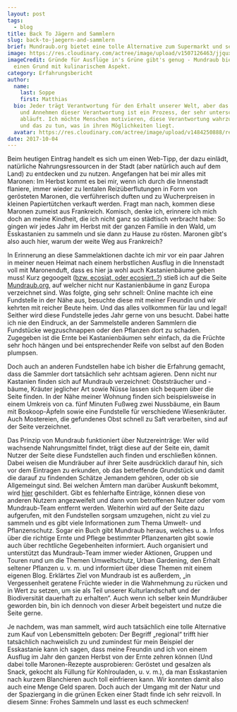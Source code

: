 ```yaml
---
layout: post
tags:
  - blog
title: Back To Jägern and Sammlern
slug: back-to-jaegern-and-sammlern
brief: Mundraub.org bietet eine tolle Alternative zum Supermarkt und selber Gärtnern!
image: https://res.cloudinary.com/actree/image/upload/v1507126463/jjqux01fxec4yu74efmd.jpg
imageCredit: Gründe für Ausflüge in's Grüne gibt's genug - Mundraub bietet uns
  einen Grund mit kulinarischem Aspekt.
category: Erfahrungsbericht
author:
  name:
    last: Soppe
    first: Matthias
  bio: Jeder trägt Verantwortung für den Erhalt unserer Welt, aber das Erkennen
    und Annehmen dieser Verantwortung ist ein Prozess, der sehr unterschiedlich
    abläuft. Ich möchte Menschen motivieren, diese Verantwortung wahrzunehmen
    und das zu tun, was in ihren Möglichkeiten liegt.
  avatar: https://res.cloudinary.com/actree/image/upload/v1484250888/rerogbrtirzrkwqcamaz.jpg
date: 2017-10-04
---
```


Beim heutigen Eintrag handelt es sich um einen Web-Tipp, der dazu einlädt, natürliche Nahrungsressourcen in der Stadt (aber natürlich auch auf dem Land) zu entdecken und zu nutzen. Angefangen hat bei mir alles mit Maronen: Im Herbst kommt es bei mir, wenn ich durch die Innenstadt flaniere, immer wieder zu lentalen Reizüberflutungen in Form von gerösteten Maronen, die verführerisch duften und zu Wucherpreisen in kleinen Papiertütchen verkauft werden. Fragt man nach, kommen diese Maronen zumeist aus Frankreich. Komisch, denke ich, erinnere ich mich doch an meine Kindheit, die ich nicht ganz so städtisch verbracht habe: So gingen wir jedes Jahr im Herbst mit der ganzen Familie in den Wald, um Esskastanien zu sammeln und sie dann zu Hause zu rösten. Maronen gibt's also auch hier, warum der weite Weg aus Frankreich? 

In Erinnerung an diese Sammelaktionen dachte ich mir vor ein paar Jahren in meiner neuen Heimat nach einem herbstlichen Ausflug in die Innenstadt voll mit Maronenduft, dass es hier ja wohl auch Kastanienbäume geben muss! Kurz gegoogelt ([bzw. ecosiat, oder ecosiert..?](www.ecosia.de)) stieß ich auf die Seite [Mundraub.org](www.mundraub.org), auf welcher nicht nur Kastanienbäume in ganz Europa verzeichnet sind. Was folgte, ging sehr schnell: Online machte ich eine Fundstelle in der Nähe aus, besuchte diese mit meiner Freundin und wir kehrten mit reicher Beute heim. Und das alles vollkommen für lau und legal! Seither wird diese Fundstelle jedes Jahr gerne von uns besucht. Dabei hatte ich nie den Eindruck, an der Sammelstelle anderen Sammlern die Fundstücke wegzuschnappen oder den Pflanzen dort zu schaden. Zugegeben ist die Ernte bei Kastanienbäumen sehr einfach, da die Früchte sehr hoch hängen und bei entsprechender Reife von selbst auf den Boden plumpsen. 


Doch auch an anderen Fundstellen habe ich bisher die Erfahrung gemacht, dass die Sammler dort tatsächlich sehr achtsam agieren. Denn nicht nur Kastanien finden sich auf Mundraub verzeichnet: Obststräucher und -bäume, Kräuter jeglicher Art sowie Nüsse lassen sich bequem über die Seite finden. In der Nähe meiner Wohnung finden sich beispielsweise in einem Umkreis von ca. fünf Minuten Fußweg zwei Nussbäume, ein Baum mit Boskoop-Äpfeln sowie eine Fundstelle für verschiedene Wiesenkräuter. Auch Mostereien, die gefundenes Obst schnell zu Saft verarbeiten, sind auf der Seite verzeichnet.


Das Prinzip von Mundraub funktioniert über Nutzereinträge: Wer wild wachsende Nahrungsmittel findet, trägt diese auf der Seite ein, damit Nutzer der Seite diese Fundstellen auch finden und erschließen können. Dabei weisen die Mundräuber auf ihrer Seite ausdrücklich darauf hin, sich vor dem Eintragen zu erkunden, ob das betreffende Grundstück und damit die darauf zu findenden Schätze Jemandem gehören, oder ob sie Allgemeingut sind. Bei welchen Ämtern man darüber Auskunft bekommt, wird [hier](http://mundraub.org/mundr%C3%A4uber-regeln) geschildert. Gibt es fehlerhafte Einträge, können diese von anderen Nutzern angezweifelt und dann vom betroffenen Nutzer oder vom Mundraub-Team entfernt werden. Weiterhin wird auf der Seite dazu aufgerufen, mit den Fundstellen sorgsam umzugehen, nicht zu viel zu sammeln und es gibt viele Informationen zum Thema Umwelt- und Pflanzenschutz. Sogar ein Buch gibt Mundraub heraus, welches u. a. Infos über die richtige Ernte und Pflege bestimmter Pflanzenarten gibt sowie auch über rechtliche Gegebenheiten informiert. Auch organisiert und unterstützt das Mundraub-Team immer wieder Aktionen, Gruppen und Touren rund um die Themen Umweltschutz, Urban Gardening, den Erhalt seltener Pflanzen u. v. m. und informiert über diese Themen mit einem eigenen Blog. Erklärtes Ziel von Mundraub ist es außerdem, „in Vergessenheit geratene Früchte wieder in die Wahrnehmung zu rücken und in Wert zu setzen, um sie als Teil unserer Kulturlandschaft und der Biodiversität dauerhaft zu erhalten“. Auch wenn ich selber kein Mundräuber geworden bin, bin ich dennoch von dieser Arbeit begeistert und nutze die Seite gerne.


Je nachdem, was man sammelt, wird auch tatsächlich eine tolle Alternative zum Kauf von Lebensmitteln geboten: Der Begriff „regional“ trifft hier tatsächlich nachweislich zu und zumindest für mein Beispiel der Esskastanie kann ich sagen, dass meine Freundin und ich von einem Ausflug im Jahr den ganzen Herbst von der Ernte zehren können (Und dabei tolle Maronen-Rezepte ausprobieren: Geröstet und gesalzen als Snack, gekocht als Füllung für Kohlrouladen, u. v. m.), da man Esskastanien nach kurzem Blanchieren auch toll einfrieren kann. Wir konnten damit also auch eine Menge Geld sparen. Doch auch der Umgang mit der Natur und der Spaziergang in die grünen Ecken einer Stadt finde ich sehr reizvoll. In diesem Sinne: Frohes Sammeln und lasst es euch schmecken!